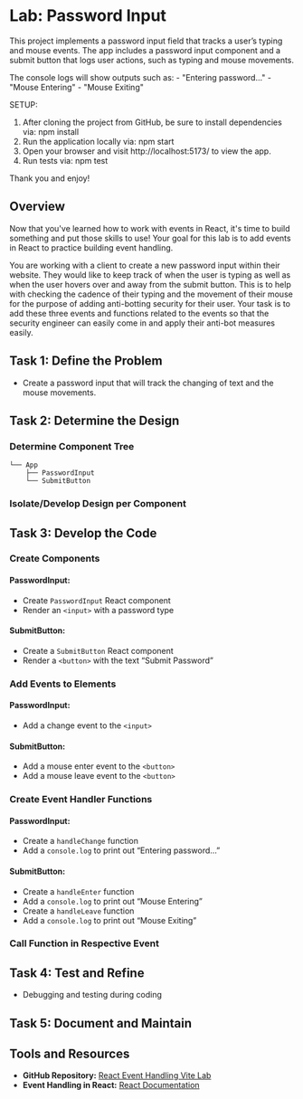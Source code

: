 # Lab: Password Input

This project implements a password input field that tracks a user’s typing and mouse events. The app includes a password input component and a submit button that logs user actions, such as typing and mouse movements.

The console logs will show outputs such as:
    - "Entering password..."
    - "Mouse Entering"
    - "Mouse Exiting"

SETUP:
1. After cloning the project from GitHub, be sure to install dependencies via:
   npm install
2. Run the application locally via:
   npm start
3. Open your browser and visit http://localhost:5173/ to view the app.
4. Run tests via:
   npm test

Thank you and enjoy!



## Overview
Now that you've learned how to work with events in React, it's time to build something and put those skills to use! Your goal for this lab is to add events in React to practice building event handling.

You are working with a client to create a new password input within their website. They would like to keep track of when the user is typing as well as when the user hovers over and away from the submit button. This is to help with checking the cadence of their typing and the movement of their mouse for the purpose of adding anti-botting security for their user. Your task is to add these three events and functions related to the events so that the security engineer can easily come in and apply their anti-bot measures easily.

## Task 1: Define the Problem
- Create a password input that will track the changing of text and the mouse movements.

## Task 2: Determine the Design
### Determine Component Tree
```
└── App
    ├── PasswordInput
    └── SubmitButton
```
### Isolate/Develop Design per Component

## Task 3: Develop the Code
### Create Components
#### PasswordInput:
- Create `PasswordInput` React component
- Render an `<input>` with a password type

#### SubmitButton:
- Create a `SubmitButton` React component
- Render a `<button>` with the text “Submit Password”

### Add Events to Elements
#### PasswordInput:
- Add a change event to the `<input>`

#### SubmitButton:
- Add a mouse enter event to the `<button>`
- Add a mouse leave event to the `<button>`

### Create Event Handler Functions
#### PasswordInput:
- Create a `handleChange` function
- Add a `console.log` to print out “Entering password…”

#### SubmitButton:
- Create a `handleEnter` function
- Add a `console.log` to print out “Mouse Entering”
- Create a `handleLeave` function
- Add a `console.log` to print out “Mouse Exiting”

### Call Function in Respective Event

## Task 4: Test and Refine
- Debugging and testing during coding

## Task 5: Document and Maintain

## Tools and Resources
- **GitHub Repository:** [React Event Handling Vite Lab](https://github.com/learn-co-curriculum/react-event-handling-vite-lab)
- **Event Handling in React:** [React Documentation](https://react.dev/learn/responding-to-events#adding-event-handlers)

